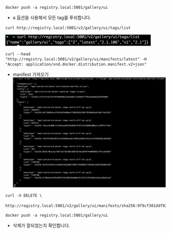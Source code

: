 ```shell
docker push -a registry.local:5001/gallery/ui
```

- a 옵션을 사용해서 모든 tag를 푸쉬합니다.

```shell
curl http://registry.local:5001/v2/gallery/ui/tags/list
```

![push_list](./image/push_list.png)

```shell
curl --head "http://registry.local:5001/v2/gallery/ui/manifests/latest" -H "Accept: application/vnd.docker.distribution.manifest.v2+json"
```

- manifest 가져오기
  ![manifest](./image/manifest.png)

```shell
curl -X DELETE \
  http://registry.local:5001/v2/gallery/ui/manifests/sha256:9f9cf301ddf92b1905b540f74b0dffc038b2456c349d8abc24340b1ca31ef6ec
```

```shell
docker push -a registry.local:5001/gallery/ui
```

- 삭제가 잘되었는지 확인합니다.
